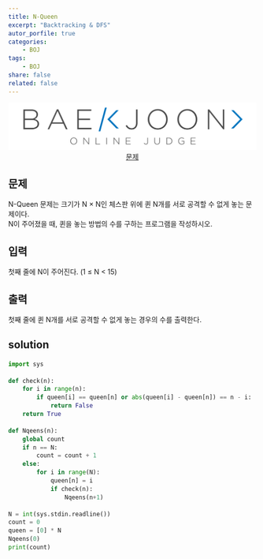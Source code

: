 ```yaml
---
title: N-Queen
excerpt: "Backtracking & DFS"
autor_porfile: true
categories:
    - BOJ
tags:
    - BOJ
share: false
related: false
---
```

<div><img src="../../assets/images/bojLogo.png"/></div>
<div align="center"><a href="https://www.acmicpc.net/problem/9663">문제</a></div>

## 문제
N-Queen 문제는 크기가 N × N인 체스판 위에 퀸 N개를 서로 공격할 수 없게 놓는 문제이다.  
N이 주어졌을 때, 퀸을 놓는 방법의 수를 구하는 프로그램을 작성하시오.

## 입력
첫째 줄에 N이 주어진다. (1 ≤ N < 15)

## 출력
첫째 줄에 퀸 N개를 서로 공격할 수 없게 놓는 경우의 수를 출력한다.

## solution
~~~python
import sys

def check(n):
    for i in range(n):
        if queen[i] == queen[n] or abs(queen[i] - queen[n]) == n - i:
            return False
    return True

def Nqeens(n):
    global count
    if n == N:
        count = count + 1
    else:
        for i in range(N):
            queen[n] = i
            if check(n):
                Nqeens(n+1)
            
N = int(sys.stdin.readline())
count = 0
queen = [0] * N
Nqeens(0)
print(count)
~~~